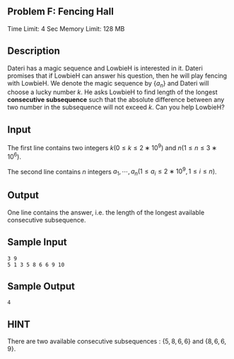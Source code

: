 ## Problem F: Fencing Hall

Time Limit: 4 Sec Memory Limit: 128 MB

## Description

Dateri has a magic sequence and LowbieH is interested in it. Dateri promises that if LowbieH can answer his question, then he will play fencing with LowbieH. We denote the magic sequence by $\{a_n\}$ and Dateri will choose a lucky number $k$. He asks LowbieH to find length of the longest **consecutive subsequence** such that the absolute difference between any two number in the subsequence will not exceed $k$. Can you help LowbieH?

## Input

The first line contains two integers $k(0≤k≤2∗10^9)$ and $n(1≤n≤3∗10^6)$.

The second line contains $n$ integers $a_1,⋯,a_n(1≤a_i≤2∗10^9, 1≤i≤n)$.

## Output

One line contains the answer, i.e. the length of the longest available consecutive subsequence.

## Sample Input

```
3 9
5 1 3 5 8 6 6 9 10
```

## Sample Output

```
4
```

## HINT


There are two available consecutive subsequences : $\{5,8,6,6\}$ and $\{8,6,6,9\}$.
